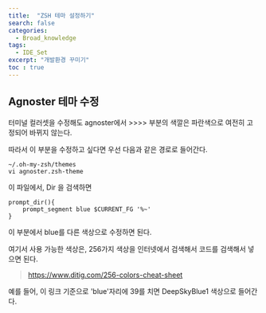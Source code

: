 ```yaml
---
title:  "ZSH 테마 설정하기"
search: false
categories: 
  - Broad_knowledge
tags:
  - IDE_Set
excerpt: "개발환경 꾸미기"
toc : true
---
```


## Agnoster 테마 수정

터미널 컬러셋을 수정해도 agnoster에서 >>>> 부분의 색깔은 파란색으로 여전히 고정되어 바뀌지 않는다.  

따라서 이 부분을 수정하고 싶다면 우선 다음과 같은 경로로 들어간다.

```
~/.oh-my-zsh/themes
vi agnoster.zsh-theme
```

이 파일에서, Dir 을 검색하면
```
prompt_dir(){
    prompt_segment blue $CURRENT_FG '%~'
}
```

이 부분에서 blue를 다른 색상으로 수정하면 된다.

여기서 사용 가능한 색상은, 256가지 색상을 인터넷에서 검색해서 코드를 검색해서 넣으면 된다. 

> https://www.ditig.com/256-colors-cheat-sheet  

예를 들어, 이 링크 기준으로 'blue'자리에 39를 치면 DeepSkyBlue1 색상으로 들어간다.


